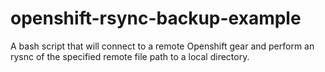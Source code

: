 # openshift-rsync-backup-example
A bash script that will connect to a remote Openshift gear and perform an rysnc of the specified remote file path to a local directory.
